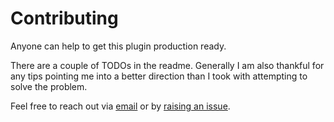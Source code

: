# Contributing

Anyone can help to get this plugin production ready.

There are a couple of TODOs in the readme.
Generally I am also thankful for any tips pointing me into a better direction than I took with attempting to solve the problem.

Feel free to reach out via [email](mailto:sascha.picard@tutti.ch) or by [raising an issue](https://github.com/spicattutti/eslint-plugin-relative-imports-when-same-folder/issues/new/choose).